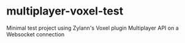 # multiplayer-voxel-test
Minimal test project using Zylann's Voxel plugin Multiplayer API on a Websocket connection
